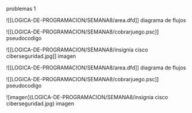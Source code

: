 problemas 1
[](LOGICA-DE-PROGRAMACION/SEMANA8/area.dfd)


![[LOGICA-DE-PROGRAMACION/SEMANA8/area.dfd]] diagrama de flujos

![[LOGICA-DE-PROGRAMACION/SEMANA8/cobrarjuego.psc]] pseudocodigo

![[LOGICA-DE-PROGRAMACION/SEMANA8/insignia cisco ciberseguridad.jpg]] imagen


![[LOGICA-DE-PROGRAMACION/SEMANA8/area.dfd]] diagrama de flujos

![[LOGICA-DE-PROGRAMACION/SEMANA8/cobrarjuego.psc]] pseudocodigo

![imagen](LOGICA-DE-PROGRAMACION/SEMANA8/insignia cisco ciberseguridad.jpg) imagen
